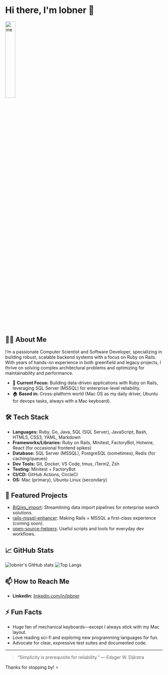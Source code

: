 # Hi there, I'm lobner 👋

<img src="https://github.com/user-attachments/assets/eca16f78-f2a0-4cd4-9d1a-0100f3dd4523" alt="me" width="25%">

## 👨‍💻 About Me

I’m a passionate Computer Scientist and Software Developer, specializing in building robust, scalable backend systems with a focus on Ruby on Rails. With years of hands-on experience in both greenfield and legacy projects, I thrive on solving complex architectural problems and optimizing for maintainability and performance.

- 🏢 **Current Focus:** Building data-driven applications with Ruby on Rails, leveraging SQL Server (MSSQL) for enterprise-level reliability.
- 🏠 **Based in:** Cross-platform world (Mac OS as my daily driver, Ubuntu for devops tasks, always with a Mac keyboard).

## 🛠️ Tech Stack

- **Languages:** Ruby, Go, Java, SQL (SQL Server), JavaScript, Bash, HTML5, CSS3, YAML, Markdown
- **Frameworks/Libraries:** Ruby on Rails, Minitest, FactoryBot, Hotwire, React (for occasional frontend spikes)
- **Database:** SQL Server (MSSQL), PostgreSQL (sometimes), Redis (for caching/queues)
- **Dev Tools:** Git, Docker, VS Code, tmux, iTerm2, Zsh
- **Testing:** Minitest + FactoryBot
- **CI/CD:** GitHub Actions, CircleCI
- **OS:** Mac (primary), Ubuntu Linux (secondary)

## 🚀 Featured Projects

- [BiQ/es_import](https://github.com/BiQ/es_import): Streamlining data import pipelines for enterprise search solutions.
- [rails-mssql-enhancer](https://github.com/lobner/rails-mssql-enhancer): Making Rails + MSSQL a first-class experience (coming soon).
- [open-source-helpers](https://github.com/lobner/open-source-helpers): Useful scripts and tools for everyday dev workflows.

## 📈 GitHub Stats

![lobner's GitHub stats](https://github-readme-stats.vercel.app/api?username=lobner&show_icons=true&theme=github_dark)
![Top Langs](https://github-readme-stats.vercel.app/api/top-langs/?username=lobner&layout=compact&theme=github_dark)

## 📫 How to Reach Me

- **LinkedIn:** [linkedin.com/in/lobner](https://linkedin.com/in/lobner)

## ⚡ Fun Facts

- Huge fan of mechanical keyboards—except I always stick with my Mac layout.
- Love reading sci-fi and exploring new programming languages for fun.
- Advocate for clear, expressive test suites and documented code.

---

> “Simplicity is prerequisite for reliability.” — Edsger W. Dijkstra

Thanks for stopping by! ⭐️
